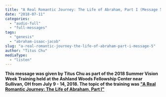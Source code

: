 ```yaml
---
title: "A Real Romantic Journey: The Life of Abraham, Part I (Message 5)"
date: "2018-07-11"
categories: 
  - "audio-full"
  - "full-messages"
tags: 
  - "genesis"
  - "abraham-isaac-jacob"
slug: "a-real-romantic-journey-the-life-of-abraham-part-i-message-5"
author: "Titus Chu"
mediaType: 
  - "listen"
---
```


__This message was given by Titus Chu as part of the 2018 Summer Vision Week Training held at the Ashland Woods Fellowship Center near Sullivan, OH from July 9 - 14, 2018. The topic of the training was ["A Real Romantic Journey: The Life of Abraham, Part I"](https://www.asweetsavor.org/2018-summer-vision-week-a-real-romantic-journey-the-life-of-abraham-part-i)__
